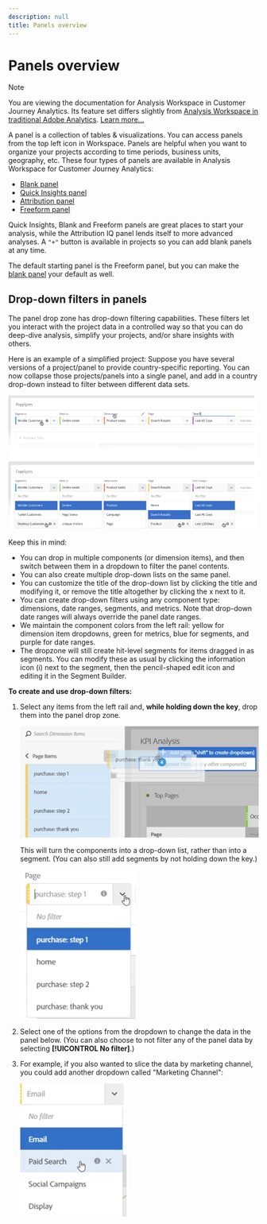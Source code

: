 ```yaml
---
description: null
title: Panels overview
---
```


# Panels overview

>[!NOTE]
>
>You are viewing the documentation for Analysis Workspace in Customer Journey Analytics. Its feature set differs slightly from [Analysis Workspace in traditional Adobe Analytics](https://docs.adobe.com/content/help/en/analytics/analyze/analysis-workspace/home.html). [Learn more...](/help/getting-started/cja-aa.md)

A panel is a collection of tables & visualizations. You can access panels from the top left icon in Workspace. Panels are helpful when you want to organize your projects according to time periods, business units, geography, etc. These four types of panels are available in Analysis Workspace for Customer Journey Analytics:

* [Blank panel](blank-panel.md)
* [Quick Insights panel](quickinsight.md)
* [Attribution panel](attribution.md)
* [Freeform panel](freeform-panel.md)

Quick Insights, Blank and Freeform panels are great places to start your analysis, while the Attribution IQ panel lends itself to more advanced analyses. A `"+"` button is available in projects so you can add blank panels at any time.

The default starting panel is the Freeform panel, but you can make the [blank panel](/help/analysis-workspace/c-panels/blank-panel.md) your default as well.

## Drop-down filters in panels

The panel drop zone has drop-down filtering capabilities. These filters let you interact with the project data in a controlled way so that you can do deep-dive analysis, simplify your projects, and/or share insights with others.

Here is an example of a simplified project: Suppose you have several versions of a project/panel to provide country-specific reporting. You can now collapse those projects/panels into a single panel, and add in a country drop-down instead to filter between different data sets.

![](assets/dropdowns.png)

Keep this in mind:

* You can drop in multiple components (or dimension items), and then switch between them in a dropdown to filter the panel contents.
* You can also create multiple drop-down lists on the same panel.
* You can customize the title of the drop-down list by clicking the title and modifying it, or remove the title altogether by clicking the x next to it.
* You can create drop-down filters using any component type: dimensions, date ranges, segments, and metrics. Note that drop-down date ranges will always override the panel date ranges.
* We maintain the component colors from the left rail: yellow for dimension item dropdowns, green for metrics, blue for segments, and purple for date ranges.
* The dropzone will still create hit-level segments for items dragged in as segments. You can modify these as usual by clicking the information icon (i) next to the segment, then the pencil-shaped edit icon and editing it in the Segment Builder.

**To create and use drop-down filters:**

1. Select any items from the left rail and, **while holding down the  key**, drop them into the panel drop zone.

   ![](assets/create_dropdown.png)

   This will turn the components into a drop-down list, rather than into a segment. (You can also still add segments by not holding down the  key.)

   ![](assets/dropdown.png)

1. Select one of the options from the dropdown to change the data in the panel below. (You can also choose to not filter any of the panel data by selecting **[!UICONTROL No filter]**.) 
1. For example, if you also wanted to slice the data by marketing channel, you could add another dropdown called "Marketing Channel":

   ![](assets/mc_dropdown.png)


